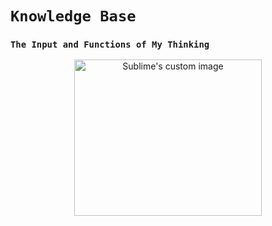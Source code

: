 
# `Knowledge Base`

### `The Input and Functions of My Thinking ` 


<p align="center">
  <img width="300" height="250" src="https://i.imgur.com/p9GzLj6.gif" alt="Sublime's custom image"/>
</p>

